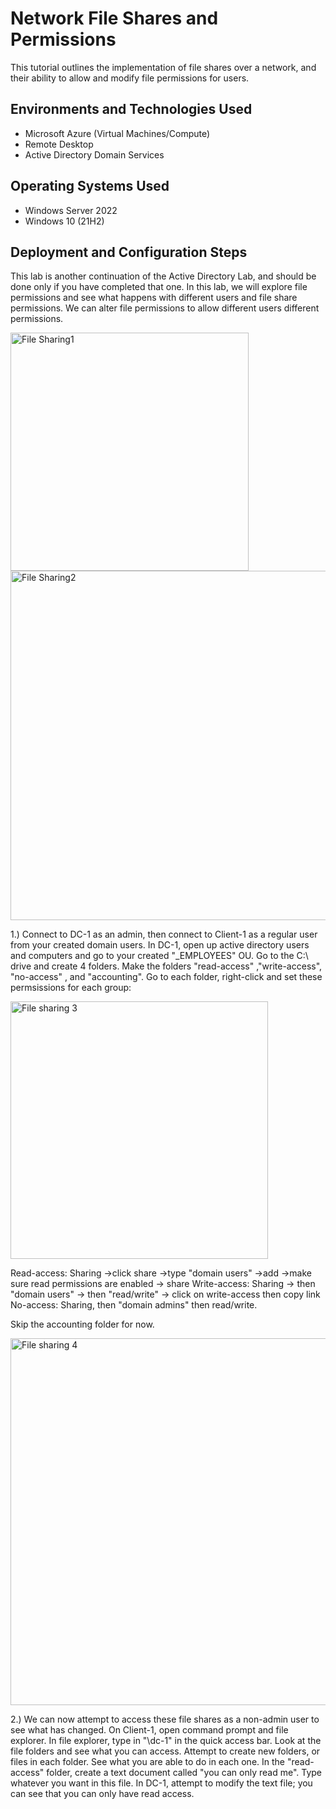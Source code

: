 


<h1>Network File Shares and Permissions </h1>
This tutorial outlines the implementation of file shares over a network, and their ability to allow and modify file permissions for users.<br />



<h2>Environments and Technologies Used</h2>

- Microsoft Azure (Virtual Machines/Compute)
- Remote Desktop
- Active Directory Domain Services
  

<h2>Operating Systems Used </h2>

- Windows Server 2022
- Windows 10 (21H2)


<h2>Deployment and Configuration Steps</h2>

This lab is another continuation of the Active Directory Lab, and should be done only if you have completed that one. In this lab, we will explore file permissions and see what happens with different users and file share permissions. We can alter file permissions to allow different users different permissions. 

<img width="381" alt="File Sharing1" src="https://github.com/CGLuissi/Network-File-Shares-And-Permissions/assets/143234913/0d76c15e-1709-4dcc-b415-e6854e185ac7">

<img width="559" alt="File Sharing2" src="https://github.com/CGLuissi/Network-File-Shares-And-Permissions/assets/143234913/48f872d1-0f5c-4f3d-b7fb-5542f92d2538">




1.) Connect to DC-1 as an admin, then connect to Client-1 as a regular user from your created domain users. In DC-1, open up active directory users and computers and go to your created "_EMPLOYEES" OU. Go to the C:\ drive and create 4 folders. Make the folders "read-access" ,"write-access", "no-access" , and "accounting". Go to each folder, right-click and set these permsissions for each group:


<img width="412" alt="File sharing 3" src="https://github.com/CGLuissi/Network-File-Shares-And-Permissions/assets/143234913/282cda65-fea4-466f-b435-f72c6fe96066">


Read-access: Sharing ->click share ->type "domain users" ->add ->make sure read permissions are enabled -> share
Write-access: Sharing -> then "domain users" -> then "read/write" -> click on write-access then copy link
No-access: Sharing, then "domain admins" then read/write.

Skip the accounting folder for now. 

<img width="587" alt="File sharing 4" src="https://github.com/CGLuissi/Network-File-Shares-And-Permissions/assets/143234913/10a81a19-6346-4402-97a6-dc8f139da9d3">


2.) We can now attempt to access these file shares as a non-admin user to see what has changed. On Client-1, open command prompt and file explorer. In file explorer, type in "\\dc-1" in the quick access bar. Look at the file folders and see what you can access. Attempt to create new folders, or files in each folder. See what you are able to do in each one. In the "read-access" folder, create a text document called "you can only read me". Type whatever you want in this file. In DC-1, attempt to modify the text file; you can see that you can only have read access.  




